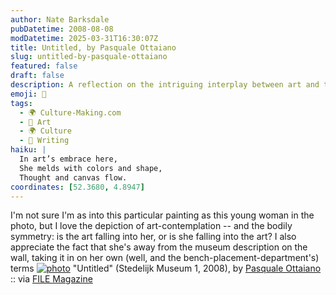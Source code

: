```yaml
---
author: Nate Barksdale
pubDatetime: 2008-08-08
modDatetime: 2025-03-31T16:30:07Z
title: Untitled, by Pasquale Ottaiano
slug: untitled-by-pasquale-ottaiano
featured: false
draft: false
description: A reflection on the intriguing interplay between art and the viewer, as captured in a moment of deep contemplation.
emoji: 🎨
tags:
  - 🌍 Culture-Making.com
  - 🎨 Art
  - 🌍 Culture
  - 📝 Writing
haiku: |
  In art’s embrace here,  
  She melds with colors and shape,  
  Thought and canvas flow.
coordinates: [52.3680, 4.8947]
---
```


I'm not sure I'm as into this particular painting as this young woman in the photo, but I love the depiction of art-contemplation -- and the bodily symmetry: is the art falling into her, or is she falling into the art? I also appreciate the fact that she's away from the museum description on the wall, taking it in on her own (well, and the bench-placement-department's) terms
[![photo](http://www.culture-making.com/media/Stedelijk_Museum-1.jpg)](http://www.filemagazine.com/thecollection/archives/2008/08/untitled_489.html)
"Untitled" (Stedelijk Museum 1, 2008), by [Pasquale Ottaiano](http://web.archive.org/web/20220528093751/http://astinenzacreativa.it/) :: via [FILE Magazine](http://web.archive.org/web/20131023172302/http://www.filemagazine.com:80/thecollection/archives/2008/08/untitled_489.html)
